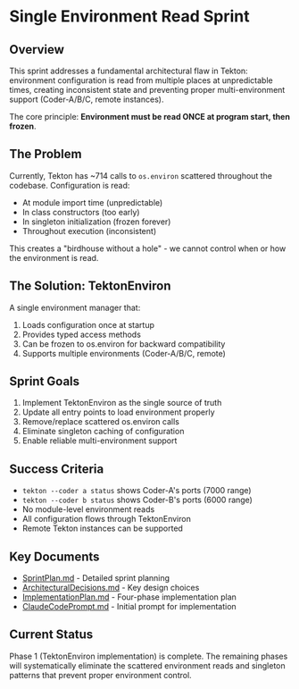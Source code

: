 # Single Environment Read Sprint

## Overview

This sprint addresses a fundamental architectural flaw in Tekton: environment configuration is read from multiple places at unpredictable times, creating inconsistent state and preventing proper multi-environment support (Coder-A/B/C, remote instances).

The core principle: **Environment must be read ONCE at program start, then frozen**.

## The Problem

Currently, Tekton has ~714 calls to `os.environ` scattered throughout the codebase. Configuration is read:
- At module import time (unpredictable)
- In class constructors (too early)
- In singleton initialization (frozen forever)
- Throughout execution (inconsistent)

This creates a "birdhouse without a hole" - we cannot control when or how the environment is read.

## The Solution: TektonEnviron

A single environment manager that:
1. Loads configuration once at startup
2. Provides typed access methods
3. Can be frozen to os.environ for backward compatibility
4. Supports multiple environments (Coder-A/B/C, remote)

## Sprint Goals

1. Implement TektonEnviron as the single source of truth
2. Update all entry points to load environment properly
3. Remove/replace scattered os.environ calls
4. Eliminate singleton caching of configuration
5. Enable reliable multi-environment support

## Success Criteria

- `tekton --coder a status` shows Coder-A's ports (7000 range)
- `tekton --coder b status` shows Coder-B's ports (6000 range)
- No module-level environment reads
- All configuration flows through TektonEnviron
- Remote Tekton instances can be supported

## Key Documents

- [SprintPlan.md](SprintPlan.md) - Detailed sprint planning
- [ArchitecturalDecisions.md](ArchitecturalDecisions.md) - Key design choices
- [ImplementationPlan.md](ImplementationPlan.md) - Four-phase implementation plan
- [ClaudeCodePrompt.md](ClaudeCodePrompt.md) - Initial prompt for implementation

## Current Status

Phase 1 (TektonEnviron implementation) is complete. The remaining phases will systematically eliminate the scattered environment reads and singleton patterns that prevent proper environment control.